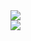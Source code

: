 <picture>
<source
  srcset="https://github-readme-stats.vercel.app/api?username=Sh3llcod3&show_icons=true&theme=github_dark_dimmed"
  media="(prefers-color-scheme: dark)"
/>
<source
  srcset="https://github-readme-stats.vercel.app/api?username=Sh3llcod3&show_icons=true"
  media="(prefers-color-scheme: light), (prefers-color-scheme: no-preference)"
/>
<img src="https://github-readme-stats.vercel.app/api?username=Sh3llcod3&show_icons=true" />
</picture>
<br />
<picture>
<source
  srcset="https://github-readme-stats.vercel.app/api/top-langs/?username=Sh3llcod3&show_icons=true&theme=github_dark_dimmed&card_width=467&layout=compact"
  media="(prefers-color-scheme: dark)"
/>
<source
  srcset="https://github-readme-stats.vercel.app/api/top-langs/?username=Sh3llcod3&show_icons=true&card_width=467&layout=compact"
  media="(prefers-color-scheme: light), (prefers-color-scheme: no-preference)"
/>
<img src="https://github-readme-stats.vercel.app/api/top-langs/?username=Sh3llcod3&show_icons=true&card_width=467&layout=compact" />
</picture>
